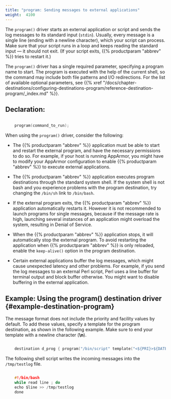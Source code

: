 ```yaml
---
title: "program: Sending messages to external applications"
weight:  4100
---
```

<!-- DISCLAIMER: This file is based on the syslog-ng Open Source Edition documentation https://github.com/balabit/syslog-ng-ose-guides/commit/2f4a52ee61d1ea9ad27cb4f3168b95408fddfdf2 and is used under the terms of The syslog-ng Open Source Edition Documentation License. The file has been modified by Axoflow. -->

The `program()` driver starts an external application or script and sends the log messages to its standard input (`stdin`). Usually, every message is a single line (ending with a newline character), which your script can process. Make sure that your script runs in a loop and keeps reading the standard input — it should not exit. (If your script exits, {{% productparam "abbrev" %}} tries to restart it.)

The `program()` driver has a single required parameter, specifying a program name to start. The program is executed with the help of the current shell, so the command may include both file patterns and I/O redirections. For the list of available optional parameters, see {{% xref "/docs/chapter-destinations/configuring-destinations-program/reference-destination-program/_index.md" %}}.


## Declaration:

```c

    program(command_to_run);

```

When using the `program()` driver, consider the following:

  - The {{% productparam "abbrev" %}} application must be able to start and restart the external program, and have the necessary permissions to do so. For example, if your host is running AppArmor, you might have to modify your AppArmor configuration to enable {{% productparam "abbrev" %}} to execute external applications.

  - The {{% productparam "abbrev" %}} application executes program destinations through the standard system shell. If the system shell is not bash and you experience problems with the program destination, try changing the `/bin/sh` link to `/bin/bash`.

  - If the external program exits, the {{% productparam "abbrev" %}} application automatically restarts it. However it is not recommended to launch programs for single messages, because if the message rate is high, launching several instances of an application might overload the system, resulting in Denial of Service.

  - When the {{% productparam "abbrev" %}} application stops, it will automatically stop the external program. To avoid restarting the application when {{% productparam "abbrev" %}} is only reloaded, enable the `keep-alive()` option in the program destination.

  - Certain external applications buffer the log messages, which might cause unexpected latency and other problems. For example, if you send the log messages to an external Perl script, Perl uses a line buffer for terminal output and block buffer otherwise. You might want to disable buffering in the external application.



## Example: Using the program() destination driver {#example-destination-program}

The message format does not include the priority and facility values by default. To add these values, specify a template for the program destination, as shown in the following example. Make sure to end your template with a newline character (**\\n**).

```c

    destination d_prog { program("/bin/script" template("<${PRI}>${DATE} ${HOST} ${MESSAGE}\n") ); };

```

The following shell script writes the incoming messages into the `/tmp/testlog` file.

```c

    #!/bin/bash
    while read line ; do
    echo $line >> /tmp/testlog
    done

```

